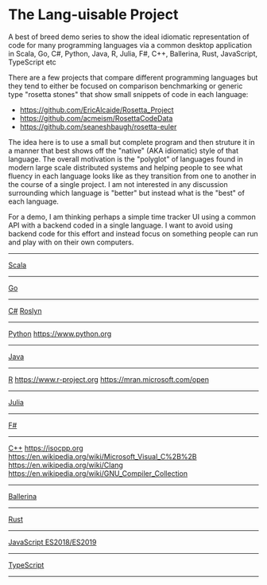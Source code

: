 # The Lang-uisable Project

A best of breed demo series to show the ideal idiomatic representation of code for many programming languages via a common desktop application in Scala, Go, C#, Python, Java, R, Julia, F#, C++, Ballerina, Rust, JavaScript, TypeScript etc

There are a few projects that compare different programming languages but they tend to either be focused on comparison benchmarking or generic type "rosetta stones" that show small snippets of code in each language:

- https://github.com/EricAlcaide/Rosetta_Project
- https://github.com/acmeism/RosettaCodeData
- https://github.com/seaneshbaugh/rosetta-euler


The idea here is to use a small but complete program and then struture it in a manner that best shows off the "native" (AKA idiomatic) style of that language. The overall motivation is the "polyglot" of languages found in modern large scale distributed systems and helping people to see what fluency in each language looks like as they transition from one to another in the course of a single project. I am not interested in any discussion surrounding which language is "better" but instead what is the "best" of each language.

For a demo, I am thinking perhaps a simple time tracker UI using a common API with a backend coded in a single language. I want to avoid using backend code for this effort and instead focus on something people can run and play with on their own computers.

---

[Scala](https://www.scala-lang.org)


---

[Go](https://golang.org)

---

[C#](https://dotnet.github.io/) [Roslyn](https://en.wikipedia.org/wiki/.NET_Compiler_Platform)

---

[Python](https://www.anaconda.com/download/) https://www.python.org

---

[Java](https://www.oracle.com/technetwork/java/javase/downloads/index.html)

---

[R](https://mran.microsoft.com/open) https://www.r-project.org https://mran.microsoft.com/open

---

[Julia](https://julialang.org/)

---

[F#](https://fsharp.org)

---

[C++](https://en.wikipedia.org/wiki/C%2B%2B) https://isocpp.org https://en.wikipedia.org/wiki/Microsoft_Visual_C%2B%2B https://en.wikipedia.org/wiki/Clang https://en.wikipedia.org/wiki/GNU_Compiler_Collection

---

[Ballerina](https://ballerina.io)

---

[Rust](https://www.rust-lang.org/en-US/)

---

[JavaScript ES2018/ES2019](https://medium.freecodecamp.org/here-are-examples-of-everything-new-in-ecmascript-2016-2017-and-2018-d52fa3b5a70e)


---

[TypeScript](https://www.typescriptlang.org)


---











